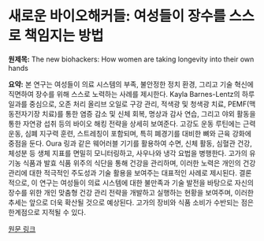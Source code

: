 # 새로운 바이오해커들: 여성들이 장수를 스스로 책임지는 방법

**원제목:** The new biohackers: How women are taking longevity into their own hands

**요약:** 본 연구는 여성들이 의료 시스템의 부족, 불안정한 정치 환경, 그리고 기술 혁신에 직면하여 장수를 위해 스스로 노력하는 사례를 제시한다.  Kayla Barnes-Lentz의 하루 일과를 중심으로, 오존 처리 올리브 오일로 구강 관리, 적색광 및 청색광 치료, PEMF(맥동전자기장 치료)를 통한 염증 감소 및 신체 회복, 명상과 감사 연습, 그리고 야외 활동을 통한 자연광 섭취 등의 바이오 해킹 전략을 상세히 보여준다.  고강도 운동 루틴에는 근력 운동, 심폐 지구력 훈련, 스트레칭이 포함되며, 특히 폐경기를 대비한 뼈와 근육 강화에 중점을 둔다.  Oura 링과 같은 웨어러블 기기를 활용하여 수면, 신체 활동, 심혈관 건강, 체성분 등 생체 지표를 면밀히 모니터링하고, 사우나와 냉각 요법을 병행한다.  고가의 유기농 식품과 발효 식품 위주의 식단을 통해 건강을 관리하며,  이러한 노력은 개인의 건강 관리에 대한 적극적인 주도성과 기술 활용을 보여주는 대표적인 사례로 제시된다.  결론적으로, 이 연구는 여성들이 의료 시스템에 대한 불만족과 기술 발전을 바탕으로  자신의 장수를 위한 개인 맞춤형 건강 관리 전략을 개발하고 실행하는 현황을 보여주며,  이러한 추세는 앞으로 더욱 확산될 것으로 예상된다.  고가의 장비와 식품 소비가 수반되는 점은 한계점으로 지적될 수 있다.

[원문 링크](https://www.independent.co.uk/life-style/health-and-families/biohackers-health-women-aging-wellness-b2793054.html)
